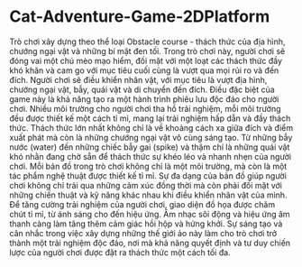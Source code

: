 # Cat-Adventure-Game-2DPlatform
 Trò chơi xây dựng theo thể loại Obstacle course - thách thức của địa hình, chướng ngại vật và những bí mật đen tối. Trong trò chơi này, người chơi sẽ đóng vai một chú mèo mạo hiểm, đối mặt với một loạt các thách thức đầy khó khăn và cam go với mục tiêu cuối cùng là vượt qua mọi rủi ro và đến đích. Người chơi sẽ điều khiển nhân vật, với mục tiêu là vượt địa hình, chướng ngại vật, bẫy, quái vật và di chuyển đến đích. Điều đặc biệt của game này là khả năng tạo ra một hành trình phiêu lưu độc đáo cho người chơi. Nhiều môi trường cho người chơi tha hồ trải nghiệm, mỗi môi trường đều được thiết kế một cách tỉ mỉ, mang lại trải nghiệm hấp dẫn và đầy thách thức. Thách thức lớn nhất không chỉ là về khoảng cách xa giữa đích và điểm xuất phát mà còn là những chướng ngại vật vô cùng sáng tạo. Từ những bẫy nước (water) đến những chiếc bẫy gai (spike) và thậm chí là những quái vật khó nhằn đang chờ sẵn để thách thức sự khéo léo và nhanh nhẹn của người chơi. Mỗi bản đồ trong trò chơi không chỉ là một môi trường, mà còn là một tác phẩm nghệ thuật được thiết kế tỉ mỉ. Sự đa dạng của bản đồ giúp người chơi không chỉ trải qua những cảm xúc đồng thời mà còn phải đối mặt với những chiến thuật và kỹ năng khác nhau khi điều khiển nhân vật của mình. Để tăng cường trải nghiệm của người chơi, giao diện đồ họa được chăm chút tỉ mỉ, từ ánh sáng cho đến hiệu ứng. Âm nhạc sôi động và hiệu ứng âm thanh càng làm tăng thêm cảm giác hồi hộp và hứng khởi. Sự sáng tạo và cân nhắc trong việc xây dựng những thế giới ảo này làm cho trò chơi trở thành một trải nghiệm độc đáo, nơi mà khả năng quyết định và tư duy chiến lược của người chơi được đặt ra thách thức một cách tối đa.
